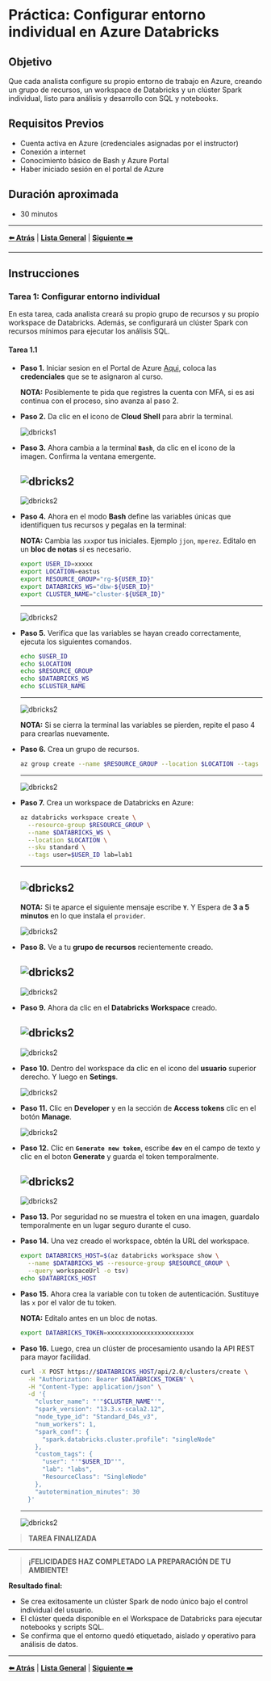 # Práctica: Configurar entorno individual en Azure Databricks

## Objetivo

Que cada analista configure su propio entorno de trabajo en Azure, creando un grupo de recursos, un workspace de Databricks y un clúster Spark individual, listo para análisis y desarrollo con SQL y notebooks.

## Requisitos Previos

- Cuenta activa en Azure (credenciales asignadas por el instructor)
- Conexión a internet
- Conocimiento básico de Bash y Azure Portal
- Haber iniciado sesión en el portal de Azure

## Duración aproximada

- 30 minutos

---

**[⬅️ Atrás](https://netec-mx.github.io/Custom_NETEC_DBRICKS-DA_INT-Priv/Capítulo4/lab4.html)** | **[Lista General](https://netec-mx.github.io/Custom_NETEC_DBRICKS-DA_INT-Priv/)** | **[Siguiente ➡️](https://netec-mx.github.io/Custom_NETEC_DBRICKS-DA_INT-Priv/Capítulo1/lab1.html)**

---

## Instrucciones

### Tarea 1: Configurar entorno individual  

En esta tarea, cada analista creará su propio grupo de recursos y su propio workspace de Databricks. Además, se configurará un clúster Spark con recursos mínimos para ejecutar los análisis SQL.

#### Tarea 1.1

- **Paso 1.** Iniciar sesion en el Portal de Azure [Aqui](https://portal.azure.com/), coloca las **credenciales** que se te asignaron al curso.

    **NOTA:** Posiblemente te pida que registres la cuenta con MFA, si es asi continua con el proceso, sino avanza al paso 2.

- **Paso 2.** Da clic en el icono de **Cloud Shell** para abrir la terminal.

    ![dbricks1](/Custom_NETEC_DBRICKS-DA_INT-Priv/images/lab1/img1.png)

- **Paso 3.** Ahora cambia a la terminal **`Bash`**, da clic en el icono de la imagen. Confirma la ventana emergente.

    ![dbricks2](/Custom_NETEC_DBRICKS-DA_INT-Priv/images/lab1/img2.png)
    ---
    ![dbricks2](/Custom_NETEC_DBRICKS-DA_INT-Priv/images/lab1/img3.png)

- **Paso 4.** Ahora en el modo **Bash** define las variables únicas que identifiquen tus recursos y pegalas en la terminal:

    **NOTA:** Cambia las `xxx`por tus iniciales. Ejemplo `jjon`, `mperez`. Editalo en un **bloc de notas** si es necesario.

    ```bash
    export USER_ID=xxxxx
    export LOCATION=eastus
    export RESOURCE_GROUP="rg-${USER_ID}"
    export DATABRICKS_WS="dbw-${USER_ID}"
    export CLUSTER_NAME="cluster-${USER_ID}"
    ```
    ---
    ![dbricks2](/Custom_NETEC_DBRICKS-DA_INT-Priv/images/lab1/img4.png)

- **Paso 5.** Verifica que las variables se hayan creado correctamente, ejecuta los siguientes comandos.

    ```bash
    echo $USER_ID
    echo $LOCATION
    echo $RESOURCE_GROUP
    echo $DATABRICKS_WS
    echo $CLUSTER_NAME
    ```
    ---
    ![dbricks2](/Custom_NETEC_DBRICKS-DA_INT-Priv/images/lab1/img5.png)

    **NOTA:** Si se cierra la terminal las variables se pierden, repite el paso 4 para crearlas nuevamente.

- **Paso 6.** Crea un grupo de recursos.

    ```bash
    az group create --name $RESOURCE_GROUP --location $LOCATION --tags user=$USER_ID lab=lab1
    ```
    ---
    ![dbricks2](/Custom_NETEC_DBRICKS-DA_INT-Priv/images/lab1/img6.png)

- **Paso 7.** Crea un workspace de Databricks en Azure:

    ```bash
    az databricks workspace create \
      --resource-group $RESOURCE_GROUP \
      --name $DATABRICKS_WS \
      --location $LOCATION \
      --sku standard \
      --tags user=$USER_ID lab=lab1
    ```
    ---
    ![dbricks2](/Custom_NETEC_DBRICKS-DA_INT-Priv/images/lab1/img7.png)
    ---
    **NOTA:** Si te aparce el siguiente mensaje escribe **`Y`**. Y Espera de **3 a 5 minutos** en lo que instala el `provider`.
    
    ![dbricks2](/Custom_NETEC_DBRICKS-DA_INT-Priv/images/lab1/img8.png)

- **Paso 8.** Ve a tu **grupo de recursos** recientemente creado.

  ![dbricks2](/Custom_NETEC_DBRICKS-DA_INT-Priv/images/lab1/img9.png)
  ---
  ![dbricks2](/Custom_NETEC_DBRICKS-DA_INT-Priv/images/lab1/img10.png)

- **Paso 9.** Ahora da clic en el **Databricks Workspace** creado.

  ![dbricks2](/Custom_NETEC_DBRICKS-DA_INT-Priv/images/lab1/img11.png)
  ---
  ![dbricks2](/Custom_NETEC_DBRICKS-DA_INT-Priv/images/lab1/img12.png)

- **Paso 10.** Dentro del workspace da clic en el icono del **usuario** superior derecho. Y luego en **Setings**.

  ![dbricks2](/Custom_NETEC_DBRICKS-DA_INT-Priv/images/lab1/img13.png)

- **Paso 11.** Clic en **Developer** y en la sección de **Access tokens** clic en el botón **Manage**.

  ![dbricks2](/Custom_NETEC_DBRICKS-DA_INT-Priv/images/lab1/img14.png)

- **Paso 12.** Clic en **`Generate new token`**, escribe **`dev`** en el campo de texto y clic en el boton **Generate** y guarda el token temporalmente.

  ![dbricks2](/Custom_NETEC_DBRICKS-DA_INT-Priv/images/lab1/img15.png)
  ---
  ![dbricks2](/Custom_NETEC_DBRICKS-DA_INT-Priv/images/lab1/img16.png)

- **Paso 13.** Por seguridad no se muestra el token en una imagen, guardalo temporalmente en un lugar seguro durante el cuso.

- **Paso 14.** Una vez creado el workspace, obtén la URL del workspace.

  ```bash
  export DATABRICKS_HOST=$(az databricks workspace show \
    --name $DATABRICKS_WS --resource-group $RESOURCE_GROUP \
    --query workspaceUrl -o tsv)
  echo $DATABRICKS_HOST
  ```

- **Paso 15.** Ahora crea la variable con tu token de autenticación. Sustituye las `x` por el valor de tu token.

  **NOTA:** Editalo antes en un bloc de notas.

  ```bash
  export DATABRICKS_TOKEN=xxxxxxxxxxxxxxxxxxxxxxxx
  ```

- **Paso 16.** Luego, crea un clúster de procesamiento usando la API REST para mayor facilidad.

    ```bash
    curl -X POST https://$DATABRICKS_HOST/api/2.0/clusters/create \
      -H "Authorization: Bearer $DATABRICKS_TOKEN" \
      -H "Content-Type: application/json" \
      -d '{
        "cluster_name": "'"$CLUSTER_NAME"'",
        "spark_version": "13.3.x-scala2.12",
        "node_type_id": "Standard_D4s_v3",
        "num_workers": 1,
        "spark_conf": {
          "spark.databricks.cluster.profile": "singleNode"
        },
        "custom_tags": {
          "user": "'"$USER_ID"'",
          "lab": "labs",
          "ResourceClass": "SingleNode"
        },
        "autotermination_minutes": 30
      }'
    ```
    ---
    ![dbricks2](/Custom_NETEC_DBRICKS-DA_INT-Priv/images/lab1/img17.png)

> **TAREA FINALIZADA**
---

> **¡FELICIDADES HAZ COMPLETADO LA PREPARACIÓN DE TU AMBIENTE!**

**Resultado final:**
- Se crea exitosamente un clúster Spark de nodo único bajo el control individual del usuario.
- El clúster queda disponible en el Workspace de Databricks para ejecutar notebooks y scripts SQL.
- Se confirma que el entorno quedó etiquetado, aislado y operativo para análisis de datos.

---

**[⬅️ Atrás](https://netec-mx.github.io/Custom_NETEC_DBRICKS-DA_INT-Priv/Capítulo4/lab4.html)** | **[Lista General](https://netec-mx.github.io/Custom_NETEC_DBRICKS-DA_INT-Priv/)** | **[Siguiente ➡️](https://netec-mx.github.io/Custom_NETEC_DBRICKS-DA_INT-Priv/Capítulo1/lab1.html)**